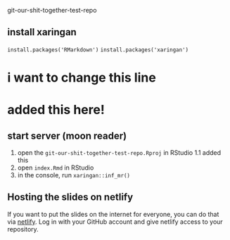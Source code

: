 git-our-shit-together-test-repo

## install xaringan 
`install.packages('RMarkdown')`
`install.packages('xaringan')`
# i want to change this line
# added this here!

## start server (moon reader)
1. open the `git-our-shit-together-test-repo.Rproj` in RStudio 
1.1 added this
2. open `index.Rmd` in RStudio 
3. in the console, run `xaringan::inf_mr()`

## Hosting the slides on netlify
If you want to put the slides on the internet for everyone, you can do that via 
[netlify](netlify.com). Log in with your GitHub account and give netlify access to your repository. 
